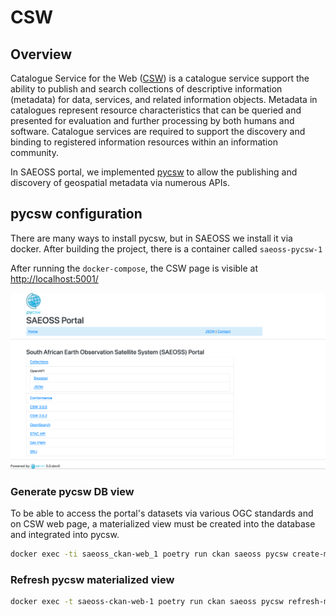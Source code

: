 # CSW

## Overview

Catalogue Service for the Web ([CSW](https://www.ogc.org/standard/cat/)) is a catalogue service support the ability to 
publish and search collections of descriptive information (metadata) for data, services, and related information objects. 
Metadata in catalogues represent resource characteristics that can be queried and presented for evaluation and further 
processing by both humans and software. Catalogue services are required to support the discovery and binding to registered 
information resources within an information community.


In SAEOSS portal, we implemented [pycsw](https://pycsw.org) to allow the publishing and discovery of geospatial metadata 
via numerous APIs. 



## pycsw configuration

There are many ways to install pycsw, but in SAEOSS we install it via docker. After building the project, there is a 
container called `saeoss-pycsw-1`

After running the `docker-compose`, the CSW page is visible at [http://localhost:5001/](http://localhost:5001/)

![csw-page](img/csw-page.png)


### Generate pycsw DB view

To be able to access the portal's datasets via various OGC standards and on CSW web page, a materialized view 
must be created into the database and integrated into pycsw. 

```bash
docker exec -ti saeoss_ckan-web_1 poetry run ckan saeoss pycsw create-materialized-view
```


### Refresh pycsw materialized view



```bash
docker exec -t saeoss-ckan-web-1 poetry run ckan saeoss pycsw refresh-materialized-view
```

